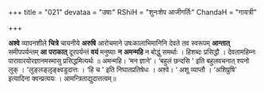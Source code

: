 +++
title = "021"
devataa = "उषाः"
RShiH = "शुनःशेप आजीगर्तिः"
ChandaH = "गायत्री"

+++


**अश्वे** व्यापनशीले **चित्रे** चायनीये **अरुषि** आरोचमाने उषःकालाभिमानिनि देवते तव स्वरूपम् **आन्तात्** समीपपर्यन्तम् **आ** **पराकात्** दूरपर्यन्तं **वयं** मनुष्याः **न** **अमन्महि** न बोद्धुं समर्थाः । हिशब्दः प्रसिद्धौ । देवतामहिम्नः पारावारयोरज्ञानमस्मासु प्रसिद्धमित्यर्थः ॥ अमन्महि। ‘मन ज्ञाने'। ‘बहुलं छन्दसि ' इति बहुलवचनात् श्यनो लुक् । 'लुङ्लङ्लृङ्क्ष्वडुदात्तः । ‘हि च ' इति निघातप्रतिषेधः । अश्वे। ‘ अशू व्याप्तौ । ‘अशिप्रुषि' इत्यादिना क्वन्प्रत्ययः । आमन्त्रिताद्युदात्तत्वम्॥